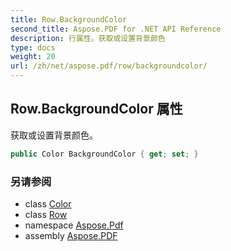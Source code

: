 ```yaml
---
title: Row.BackgroundColor
second_title: Aspose.PDF for .NET API Reference
description: 行属性。获取或设置背景颜色
type: docs
weight: 20
url: /zh/net/aspose.pdf/row/backgroundcolor/
---
```

## Row.BackgroundColor 属性

获取或设置背景颜色。

```csharp
public Color BackgroundColor { get; set; }
```

### 另请参阅

* class [Color](../../color/)
* class [Row](../)
* namespace [Aspose.Pdf](../../../aspose.pdf/)
* assembly [Aspose.PDF](../../../)